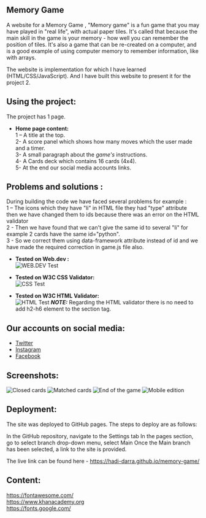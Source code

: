 ## Memory Game
A website for a Memory Game , "Memory game" is a fun game that you may have played in "real life", with actual paper tiles. It's called that because the main skill in the game is your memory - how well you can remember the position of tiles. It's also a game that can be re-created on a computer, and is a good example of using computer memory to remember information, like with arrays.

The website is implementation for which I have learned (HTML/CSS/JavaScript).
And I have built this website to present it for the project 2.

## Using the project: 
The project has 1 page. 
-	**Home page content:**<br />
1 – A title at the top.<br />
2- A  score panel which shows how many moves which the user made and a timer.<br />
3- A small paragraph about the *game's* instructions.<br />
4- A Cards deck which contains 16 cards (4x4).<br />
5- At the end our social media accounts links.<br />

## Problems and solutions : <br />
During building the code we have faced several problems for example :<br />
1 – The icons which they have "li" in HTML file they had "type" attribute then we have changed them to ids because there was an error on the HTML validator<br />
2 - Then we have found that we can't give the same id to several "li" for example 2 cards have the same id="python".<br />
3 - So we correct them using data-framework attribute instead of id and we have made the required correction in game.js file also.

-	**Tested on Web.dev :**<br />
![WEB.DEV Test](assets/images/web-dev-test.png)

-	**Tested on W3C CSS Validator:**<br />
![CSS Test](assets/images/css-checker.png)

-	**Tested on W3C HTML Validator:**<br />
![HTML Test](assets/images/html-checker.png)
**_NOTE:_**  Regarding the HTML validator there is no need to add h2-h6 element to the section tag.<br />

## Our accounts on social media:
 - [Twitter](https://twitter.com/)
 - [Instagram](https://www.instagram.com/)
 - [Facebook](https://www.facebook.com/)
## Screenshots: 
![Closed cards](assets/images/closed-cards.png)
![Matched cards](assets/images/matched-cards.png)
![End of the game](assets/images/end-of-the-game.png)
![Mobile edition](assets/images/mobile-edition.jpg)

## Deployment:
The site was deployed to GitHub pages. The steps to deploy are as follows:<br />

In the GitHub repository, navigate to the Settings tab In the pages section, go to select branch drop-down menu, select Main Once the Main branch has been selected, a link to the site is provided.<br />

The live link can be found here - https://hadi-darra.github.io/memory-game/

## Content: 
https://fontawesome.com/<br />
https://www.khanacademy.org<br />
https://fonts.google.com/<br />